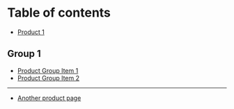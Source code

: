 # Table of contents

* [Product 1](README.md)

## Group 1

* [Product Group Item 1](group-1/product-group-item-1.md)
* [Product Group Item 2](group-1/product-group-item-2.md)

***

* [Another product page](another-product-page.md)
